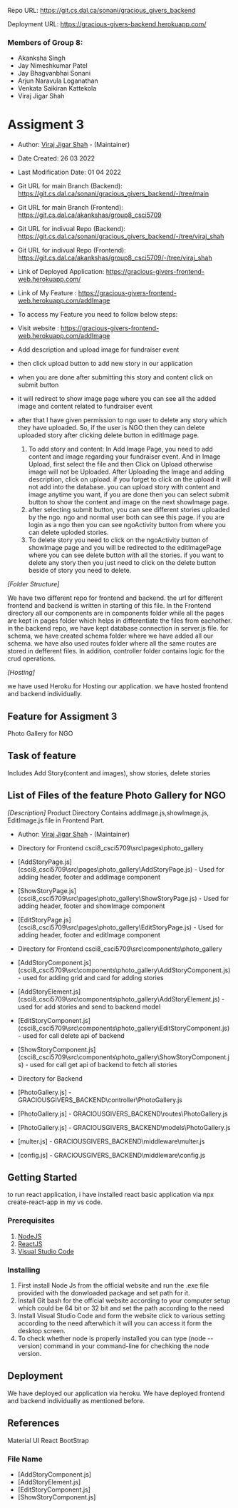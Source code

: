 Repo URL: https://git.cs.dal.ca/sonani/gracious_givers_backend

Deployment URL: https://gracious-givers-backend.herokuapp.com/

### Members of Group 8:
- Akanksha Singh  
- Jay Nimeshkumar Patel  
- Jay Bhagvanbhai Sonani  
- Arjun Naravula Loganathan
- Venkata Saikiran Kattekola
- Viraj Jigar Shah

# Assigment 3

* Author: [Viraj Jigar Shah](viraj.shah@dal.ca) - (Maintainer)

* Date Created: 26 03 2022
* Last Modification Date: 01 04 2022

* Git URL for main Branch (Backend): https://git.cs.dal.ca/sonani/gracious_givers_backend/-/tree/main
* Git URL for main Branch (Frontend): https://git.cs.dal.ca/akankshas/group8_csci5709
* Git URL for indivual Repo (Backend): https://git.cs.dal.ca/sonani/gracious_givers_backend/-/tree/viraj_shah
* Git URL for indivual Repo (Frontend): https://git.cs.dal.ca/akankshas/group8_csci5709/-/tree/viraj_shah
* Link of Deployed Application: https://gracious-givers-frontend-web.herokuapp.com/
* Link of My Feature : https://gracious-givers-frontend-web.herokuapp.com/addImage

* To access my Feature you need to follow below steps:
 * Visit website : https://gracious-givers-frontend-web.herokuapp.com/addImage
 * Add description and upload image for fundraiser event
 * then click upload button to add new story in our application
 * when you are done after submitting this story and content click on submit button
 * it will redirect to show image page where you can see all the added image and content related to fundraiser event
 * after that I have given permission to ngo user to delete any story which they have uploaded. So, if the user is NGO then they can delete uploaded story after clicking delete button in editImage page.

   1) To add story and content:
      In Add Image Page, you need to add content and image regarding your fundraiser event.
      And in Image Upload, first select the file and then Click on Upload otherwise image will not be Uploaded.
      After Uploading the Image and adding description, click on upload. if you forget to click on the upload it will not add into the database.
      you can upload story with content and image anytime you want, if you are done then you can select submit button to show the content and image on the next showImage page.
   2) after selecting submit button, you can see different stories uploaded by the ngo. ngo and normal user both can see this page. if you are login as a ngo then you can see ngoActivity button from where you can delete uploded stories. 
   3) To delete story you need to click on the ngoActivity button of showImage page and you will be redirected to the editImagePage where you can see delete button with all the stories. if you want to delete any story then you just need to click on the delete button beside of story you need to delete.

*[Folder Structure]* 

We have two different repo for frontend and backend. the url for different frontend and backend is written in starting of this file.
In the Frontend directory all our components are in components folder while all the pages are kept in pages folder which helps in differentiate the files from eachother.
in the backend repo, we have kept database connection in server.js file. for schema, we have created schema folder where we have added all our schema. we have also used routes folder where all the same routes are stored in defferent files.
In addition, controller folder contains logic for the crud operations.

*[Hosting]*

we have used Heroku for Hosting our application. we have hosted frontend and backend individually.

## Feature for Assigment 3
Photo Gallery for NGO

## Task of feature
Includes Add Story(content and images), show stories, delete stories 

## List of Files of the feature Photo Gallery for NGO
*[Description]* 
Product Directory Contains addImage.js,showImage.js, EditImage.js file in Frontend Part.

* Author: [Viraj Jigar Shah](viraj.shah@dal.ca) - (Maintainer)

* Directory for Frontend csci8_csci5709\src\pages\photo_gallery

* [AddStoryPage.js] (csci8_csci5709\src\pages\photo_gallery\AddStoryPage.js) - Used for adding header, footer and addImage component
* [ShowStoryPage.js] (csci8_csci5709\src\pages\photo_gallery\ShowStoryPage.js) - Used for adding header, footer and showImage component
* [EditStoryPage.js] (csci8_csci5709\src\pages\photo_gallery\EditStoryPage.js) - Used for adding header, footer and editImage component

* Directory for Frontend csci8_csci5709\src\components\photo_gallery
* [AddStoryComponent.js] (csci8_csci5709\src\components\photo_gallery\AddStoryComponent.js) - used for adding grid and card for adding stories
* [AddStoryElement.js] (csci8_csci5709\src\components\photo_gallery\AddStoryElement.js) - used for add stories and send to backend model
* [EditStoryComponent.js] (csci8_csci5709\src\components\photo_gallery\EditStoryComponent.js) - used for call delete api of backend 
* [ShowStoryComponent.js] (csci8_csci5709\src\components\photo_gallery\ShowStoryComponent.js) - used for call get api of backend to fetch all stories  

* Directory for Backend
* [PhotoGallery.js] - GRACIOUSGIVERS_BACKEND\controller\PhotoGallery.js
* [PhotoGallery.js] - GRACIOUSGIVERS_BACKEND\routes\PhotoGallery.js
* [PhotoGallery.js] - GRACIOUSGIVERS_BACKEND\models\PhotoGallery.js
* [multer.js] - GRACIOUSGIVERS_BACKEND\middleware\multer.js
* [config.js] - GRACIOUSGIVERS_BACKEND\middleware\config.js

## Getting Started

to run react application, i have installed react basic application via npx create-react-app in my vs code.

### Prerequisites

1) [NodeJS](https://nodejs.org/en/)
2) [ReactJS](https://reactjs.org/)
3) [Visual Studio Code](https://code.visualstudio.com/)

### Installing

1) First install Node Js from the official website and run the .exe file provided with the donwloaded package and set path for it.
2) Install Git bash for the official website according to your computer setup which could be 64 bit or 32 bit and set the path according to the need 
3) Install Visual Studio Code and form the website click to various setting according to the need afterwhich it will you can access it form the desktop screen.
4) To check whether node is properly installed you can type (node --version) command in your command-line  for chechking the node version.


## Deployment

We have deployed our application via heroku. We have deployed frontend and backend individually as mentioned before.

## References 
Material UI
React BootStrap

### File Name
* [AddStoryComponent.js]
* [AddStoryElement.js] 
* [EditStoryComponent.js]
* [ShowStoryComponent.js]










